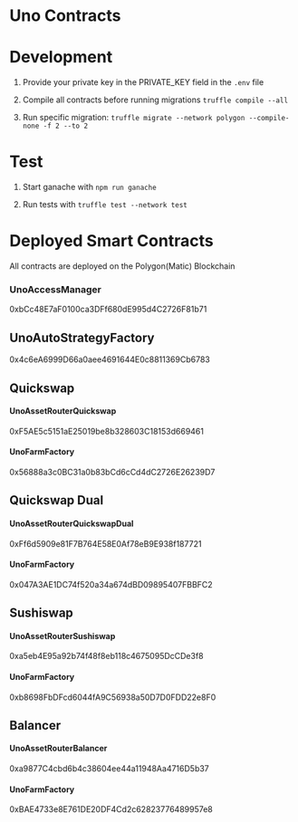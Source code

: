 # Uno Contracts

# Development

1. Provide your private key in the PRIVATE_KEY field in the `.env` file

2. Compile all contracts before running migrations `truffle compile --all`

3. Run specific migration: `truffle migrate --network polygon --compile-none -f 2 --to 2`

# Test

1. Start ganache with `npm run ganache`

2. Run tests with `truffle test --network test`

# Deployed Smart Contracts

All contracts are deployed on the Polygon(Matic) Blockchain

### UnoAccessManager

0xbCc48E7aF0100ca3DFf680dE995d4C2726F81b71

## UnoAutoStrategyFactory

0x4c6eA6999D66a0aee4691644E0c8811369Cb6783

## Quickswap

#### UnoAssetRouterQuickswap

0xF5AE5c5151aE25019be8b328603C18153d669461

#### UnoFarmFactory

0x56888a3c0BC31a0b83bCd6cCd4dC2726E26239D7

## Quickswap Dual

#### UnoAssetRouterQuickswapDual

0xFf6d5909e81F7B764E58E0Af78eB9E938f187721

#### UnoFarmFactory

0x047A3AE1DC74f520a34a674dBD09895407FBBFC2

## Sushiswap

#### UnoAssetRouterSushiswap

0xa5eb4E95a92b74f48f8eb118c4675095DcCDe3f8

#### UnoFarmFactory

0xb8698FbDFcd6044fA9C56938a50D7D0FDD22e8F0

## Balancer

#### UnoAssetRouterBalancer

0xa9877C4cbd6b4c38604ee44a11948Aa4716D5b37

#### UnoFarmFactory

0xBAE4733e8E761DE20DF4Cd2c62823776489957e8

